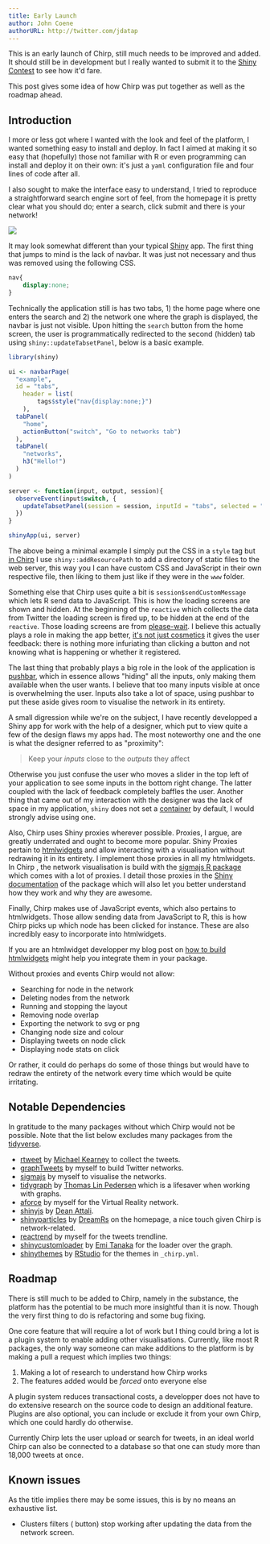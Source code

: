 ```yaml
---
title: Early Launch
author: John Coene
authorURL: http://twitter.com/jdatap
---
```


This is an early launch of Chirp, still much needs to be improved and added. It should still be in development but I really wanted to submit it to the [Shiny Contest](https://blog.rstudio.com/2019/01/07/first-shiny-contest/) to see how it'd fare.

This post gives some idea of how Chirp was put together as well as the roadmap ahead.

<!--truncate-->

## Introduction

I more or less got where I wanted with the look and feel of the platform, I wanted something easy to install and deploy. In fact I aimed at making it so easy that (hopefully) those not familiar with R or even programming can install and deploy it on their own: it's just a `yaml` configuration file and four lines of code after all. 

I also sought to make the interface easy to understand, I tried to reproduce a straightforward search engine sort of feel, from the homepage it is pretty clear what you should do; enter a search, click submit and there is your network!

![](/img/chirp_home.png)

It may look somewhat different than your typical [Shiny](https://shiny.rstudio.com/) app. The first thing that jumps to mind is the lack of navbar. It was just not necessary and thus was removed using the following CSS.

```css
nav{
	display:none;
}
```

Technically the application still is has two tabs, 1) the home page where one enters the search and 2) the network one where the graph is displayed, the navbar is just not visible. Upon hitting the `search` button from the home screen, the user is programmatically redirected to the second (hidden) tab using `shiny::updateTabsetPanel`, below is a basic example.

```r
library(shiny)

ui <- navbarPage(
  "example",
  id = "tabs",
	header = list(
		tags$style("nav{display:none;}")
	),
  tabPanel(
    "home",
    actionButton("switch", "Go to networks tab")
  ),
  tabPanel(
    "networks",
    h3("Hello!")
  )
)

server <- function(input, output, session){
  observeEvent(input$switch, {
    updateTabsetPanel(session = session, inputId = "tabs", selected = "networks")
  })
}

shinyApp(ui, server)
```

The above being a minimal example I simply put the CSS in a `style` tag but [in Chirp](https://github.com/JohnCoene/chirp/blob/master/R/zzz.R) I use `shiny::addResourcePath` to add a directory of static files to the web server, this way you I can have custom CSS and JavaScript in their own respective file, then liking to them just like if they were in the `www` folder.

Something else that Chirp uses quite a bit is `session$sendCustomMessage` which lets R send data to JavaScript. This is how the loading screens are shown and hidden. At the beginning of the `reactive` which collects the data from Twitter the loading screen is fired up, to be hidden at the end of the `reactive`. Those loading screens are from [please-wait](http://pathgather.github.io/please-wait/). I believe this actually plays a role in making the app better, [it's not just cosmetics](https://john-coene.com/post/shiny-life/) it gives the user feedback: there is nothing more infuriating than clicking a button and not knowing what is happening or whether it registered.

The last thing that probably plays a big role in the look of the application is [pushbar](https://github.com/JohnCoene/pushbar), which in essence allows "hiding" all the inputs, only making them available when the user wants. I believe that too many inputs visible at once is overwhelming the user. Inputs also take a lot of space, using pushbar to put these aside gives room to visualise the network in its entirety. 

A small digression while we're on the subject, I have recently developped a Shiny app for work with the help of a designer, which put to view quite a few of the design flaws my apps had. The most noteworthy one and the one is what the designer referred to as "proximity": 

> Keep your _inputs_ close to the _outputs_ they affect

Otherwise you just confuse the user who moves a slider in the top left of your application to see some inputs in the bottom right change. The latter coupled with the lack of feedback completely baffles the user. Another thing that came out of my interaction with the designer was the lack of space in my application, `shiny` does not set a [container](https://getbootstrap.com/docs/3.3/css/#overview-container) by default, I would strongly advise using one.

Also, Chirp uses Shiny proxies wherever possible. Proxies, I argue, are greatly underrated and ought to become more popular. Shiny Proxies pertain to [htmlwidgets](https://www.htmlwidgets.org/) and allow interacting with a visualisation without redrawing it in its entirety. I implement those proxies in all my htmlwidgets. In Chirp , the network visualisation is build with the [sigmajs R package](http://sigmajs.john-coene.com) which comes with a lot of proxies. I detail those proxies in the [Shiny documentation](http://sigmajs.john-coene.com/articles/shiny.html) of the package which will also let you better understand how they work and why they are awesome. 

Finally, Chirp makes use of JavaScript events, which also pertains to htmlwidgets. Those allow sending data from JavaScript to R, this is how Chirp picks up which node has been clicked for instance. These are also incredibly easy to incorporate into htmlwidgets.

If you are an htmlwidget developper my blog post on [how to build htmlwidgets](https://john-coene.com/post/how-to-build-htmlwidgets/) might help you integrate them in your package.

Without proxies and events Chirp would not allow:

- Searching for node in the network
- Deleting nodes from the network
- Running and stopping the layout
- Removing node overlap
- Exporting the network to svg or png
- Changing node size and colour
- Displaying tweets on node click
- Displaying node stats on click

Or rather, it could do perhaps do some of those things but would have to redraw the entirety of the network every time which would be quite irritating.

## Notable Dependencies

In gratitude to the many packages without which Chirp would not be possible. Note that the list below excludes many packages from the [tidyverse](https://www.tidyverse.org/).

- [rtweet](https://rtweet.info/) by [Michael Kearney](https://mikewk.com/) to collect the tweets.
- [graphTweets](http://graphtweets.john-coene.com/) by myself to build Twitter networks.
- [sigmajs](http://sigmajs.john-coene.com/) by myself to visualise the networks.
- [tidygraph](https://github.com/thomasp85/tidygraph) by [Thomas Lin Pedersen](https://www.data-imaginist.com/) which is a lifesaver when working with graphs.
- [aforce](https://aforce.john-coene.com/) by myself for the Virtual Reality network.
- [shinyjs](https://deanattali.com/shinyjs/) by [Dean Attali](https://deanattali.com/).
- [shinyparticles](https://github.com/dreamRs/shinyparticles) by [DreamRs](https://www.dreamrs.fr/) on the homepage, a nice touch given Chirp is network-related.
- [reactrend](https://reactrend.john-coene.com/) by myself for the tweets trendline.
- [shinycustomloader](https://github.com/emitanaka/shinycustomloader) by [Emi Tanaka](https://emitanaka.github.io/) for the loader over the graph.
- [shinythemes](https://rstudio.github.io/shinythemes/) by [RStudio](https://www.rstudio.com/) for the themes in `_chirp.yml`.

## Roadmap

There is still much to be added to Chirp, namely in the substance, the platform has the potential to be much more insightful than it is now. Though the very first thing to do is refactoring and some bug fixing.

One core feature that will require a lot of work but I thing could bring a lot is a plugin system to enable adding other visualisations. Currently, like most R packages, the only way someone can make additions to the platform is by making a pull a request which implies two things:

1. Making a lot of research to understand how Chirp works
2. The features added would be _forced_ onto everyone else

A plugin system reduces transactional costs, a developper does not have to do extensive research on the source code to design an additional feature. Plugins are also optional, you can include or exclude it from your own Chirp, which one could hardly do otherwise.

Currently Chirp lets the user upload or search for tweets, in an ideal world Chirp can also be connected to a database so that one can study more than 18,000 tweets at once.

## Known issues

As the title implies there may be some issues, this is by no means an exhaustive list.

- Clusters filters (<i class="fas fa-layer-group"></i> button) stop working after updating the data from the network screen.
